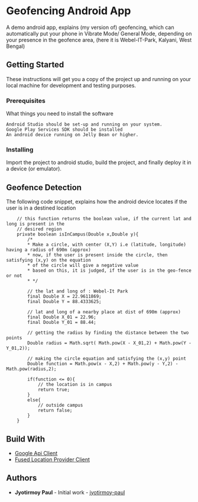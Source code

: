# Geofencing Android App
A demo android app, explains (my version of) geofencing, which can automatically put your phone in Vibrate Mode/ General Mode, depending on your presence in the geofence area, (here it is Webel-IT-Park, Kalyani, West Bengal)

## Getting Started
These instructions will get you a copy of the project up and running on your local machine for development and testing purposes.

### Prerequisites
What things you need to install the software

```
Android Studio should be set-up and running on your system.
Google Play Services SDK should be installed
An android device running on Jelly Bean or higher.
```

### Installing
Import the project to android studio, build the project, and finally deploy it in a device (or emulator).

## Geofence Detection
The following code snippet, explains how the android device locates if the user is in a destined location
```
    // this function returns the boolean value, if the current lat and long is present in the
    // desired region
    private boolean isInCampus(Double x,Double y){
        /*
        * Make a circle, with center (X,Y) i.e (latitude, longitude) having a radius of 690m (approx)
        * now, if the user is present inside the circle, then satisfying (x,y) on the equation
        * of the circle will give a negative value
        * based on this, it is judged, if the user is in the geo-fence or not
        * */

        // the lat and long of : Webel-It Park
        final Double X = 22.9611869;
        final Double Y = 88.4333625;

        // lat and long of a nearby place at dist of 690m (approx)
        final Double X_01 = 22.96;
        final Double Y_01 = 88.44;

        // getting the radius by finding the distance between the two points
        Double radius = Math.sqrt( Math.pow(X - X_01,2) + Math.pow(Y - Y_01,2));

        // making the circle equation and satisfying the (x,y) point
        Double function = Math.pow(x - X,2) + Math.pow(y - Y,2) - Math.pow(radius,2);

        if(function <= 0){
            // the location is in campus
            return true;
        }
        else{
            // outside campus
            return false;
        }
    }

```
## Build With
* [Google Api Client](https://developers.google.com/android/reference/com/google/android/gms/common/api/GoogleApiClient)
* [Fused Location Provider Client](https://developers.google.com/android/reference/com/google/android/gms/location/FusedLocationProviderClient)
## Authors
* **Jyotirmoy Paul** - Initial work - [jyotirmoy-paul](https://github.com/jyotirmoy-paul)

